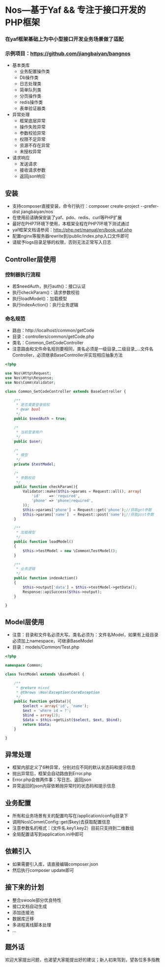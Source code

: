 # Nos—基于Yaf && 专注于接口开发的PHP框架
### 在yaf框架基础上为中小型接口开发业务场景做了适配
### 示例项目：https://github.com/jiangbaiyan/bangnos
 - 基本类库
   - 业务配置操作类
   - Db操作类
   - 日志处理类
   - 简单队列类
   - 分页操作类
   - redis操作类
   - 表单验证器类
 - 异常处理
   - 框架底层异常
   - 操作失败异常
   - 参数校验异常
   - 权限不足异常
   - 资源不存在异常
   - 未授权异常
 - 请求响应
   - 发送请求
   - 接收请求参数
   - 返回json响应
## 安装
 - 支持composer直接安装，命令行执行：composer create-project --prefer-dist jiangbaiyan/nos
 - 在使用前请确保安装了yaf、pdo、redis、curl等PHP扩展
 - 最好在PHP7环境下使用，本框架全程在PHP7环境下测试通过
 - yaf框架文档请参阅：http://php.net/manual/en/book.yaf.php
 - 配置nginx等服务器rewrite到/public/index.php入口文件即可
 - 请赋予logs目录足够的权限，否则无法正常写入日志
## Controller层使用
### 控制器执行流程
 - 若$needAuth，执行auth()：接口认证
 - 执行checkParam()：请求参数校验
 - 执行loadModel()：加载模型
 - 执行indexAction()：执行业务逻辑
### 命名规范
 - 路由：http://localhost/common/getCode
 - 目录：controllers/common/getCode.php
 - 类名：Common_GetCodeController
 - 注意路由和文件命名规则要相同，类名必须是一级目录_二级目录_...文件名Controller，必须继承BaseController并实现相应抽象方法
```php
<?php

use Nos\Http\Request;
use Nos\Http\Response;
use Nos\Comm\Validator;

class Common_GetCodeController extends BaseController {

    /**
     * 是否需要登录授权
     * @var bool 
     */
    public $needAuth = true;

    /*
     * 当前登录用户
     */
    public $user;
    
    /*
     * 模型
     */
    private $testModel;

    /*
     * 参数校验
     */
    public function checkParam(){
        Validator::make($this->params = Request::all(), array(
            'id'    => 'required',
            'phone' => 'phone|required',
        ));
        $this->params['phone'] = Request::get('phone');//获取get参数
        $this->params['name']  = Request::post('name');//获取post参数
    }

    /**
     * 加载模型
     */
    public function loadModel()
    {
        $this->testModel = new \Common\TestModel();
    }

    /**
     * 业务逻辑
     */
    public function indexAction()
    {
        $this->output['data'] = $this->testModel->getData();
        Response::apiSuccess($this->output);
    }

}
```
## Model层使用
 - 注意：目录和文件名必须大写。类名必须为：文件名Model，如果有上级目录必须加上namespace，可继承BaseModel
 - 目录：models/Common/Test.php
```php
<?php

namespace Common;

class TestModel extends \BaseModel {

    /**
     * @return mixed
     * @throws \Nos\Exception\CoreException
     */
    public function getData(){
        $select = array('id', 'name');
        $ext = 'where id = ?';
        $bind = array(2);
        $data = $this->getList($select, $ext, $bind);
        return $data;
    }

}
```
## 异常处理
 - 框架内部定义了6种异常，分别对应不同的默认状态码和提示信息
 - 抛出异常后，框架会自动路由到Error.php
 - Error.php会做两件事：写日志、返回json
 - 异常返回的json内容依赖抛异常时的状态码和提示信息
## 业务配置
 - 所有和业务场景有关的配置均写在/application/config目录下
 - 调用Nos\Comm\Config::get($key)去获取配置信息
 - 注意参数名的格式：(文件名.key1.key2）目前只支持到二维数组
 - 全局配置请写到application.ini中即可
## 依赖引入
 - 如果需要引入库，请直接编辑composer.json
 - 然后执行composer update即可
## 接下来的计划  
  - 整合swoole部分优良特性
  - 接口文档自动生成
  - 添加连接池
  - 数据库迁移
  - 多进程离线脚本处理
  - ...
## 题外话
  欢迎大家提出问题，也渴望大家能提出好的建议；新人初来驾到，望各位多多指教
    
